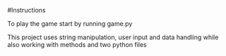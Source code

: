 #Instructions

To play the game start by running game.py

This project uses string manipulation, user input and data handling while also working with methods and two python files
